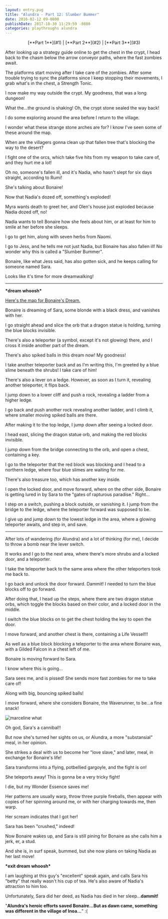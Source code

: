 ```yaml
---
layout: entry.pug
title: "Alundra - Part 12: Slumber Bummer"
date: 2016-02-12 09-0800
publishDate: 2017-10-30 11:29:59 -0800
categories: playthroughs alundra
---
```


<p style="text-align: center;">[**Part 1**](#1) | [**Part 2**](#2) | [**Part 3**](#3)</p>

<a name="1"></a>

After looking up a strategy guide online to get the chest in the crypt, I head back to the chasm below the arrow conveyor paths, where the fast zombies await.

The platforms start moving after I take care of the zombies. After some trouble trying to sync the platforms since I keep stopping their movements, I grab what's in the chest, a Strength Tonic.

I now make my way outside the crypt. My goodness, that was a long dungeon!

What the...the ground is shaking! Oh, the crypt stone sealed the way back!

I do some exploring around the area before I return to the village.

I wonder what these strange stone arches are for? I know I've seen some of these around the map.

When are the villagers gonna clean up that fallen tree that's blocking the way to the desert?

I fight one of the orcs, which take five hits from my weapon to take care of, and they hurt me a lot!

Oh no, someone's fallen ill, and it's Nadia, who hasn't slept for six days straight, according to Rumi!

She's talking about Bonaire!

Now that Nadia's dozed off, something's exploded!

Myra wants death to greet her, and Olen's house just exploded because Nadia dozed off, no!

Nadia wants to tell Bonaire how she feels about him, or at least for him to smile at her before she sleeps.

I go to get him, along with seven herbs from Naomi.

I go to Jess, and he tells me not just Nadia, but Bonaire has also fallen ill! No wonder why this is called a "Slumber Bummer".

Bonaire, like what Jess said, has also gotten sick, and he keeps calling for someone named Sara.

Looks like it's time for more dreamwalking!

<a name="2"></a>

---

**\*dream whoosh\***

<a href="http://vgmaps.com/Atlas/PSX/Alundra-Bonaire%27sDream.png">Here's the map for Bonaire's Dream.</a>

Bonaire is dreaming of Sara, some blonde with a black dress, and vanishes with her.

I go straight ahead and slice the orb that a dragon statue is holding, turning the blue blocks invisible.

There's also a teleporter (a symbol, except it's not glowing) there, and I cross it inside another part of the dream.

There's also spiked balls in this dream now! My goodness!

I take another teleporter back and as I'm writing this, I'm greeted by a blue slime beneath the shrubs! I take care of him!

There's also a lever on a ledge. However, as soon as I turn it, revealing another teleporter, it flips back.

I jump down to a lower cliff and push a rock, revealing a ladder from a higher ledge.

I go back and push another rock revealing another ladder, and I climb it, where smaller moving spiked balls are there.

After making it to the top ledge, I jump down after seeing a locked door.

I head east, slicing the dragon statue orb, and making the red blocks invisible.

I jump down from the bridge connecting to the orb, and open a chest, containing a key.

I go to the teleporter that the red block was blocking and I head to a northern ledge, where four blue slimes are waiting for me.

There's also treasure too, which has another key inside.

I open the locked door, and move forward, where on the other side, Bonaire is getting lured in by Sara to the "gates of rapturous paradise." Right...

I step on a switch, pushing a block outside, or vanishing it. I jump from the bridge to the ledge, where the teleporter forward was supposed to be.

I give up and jump down to the lowest ledge in the area, where a glowing teleporter awaits, and step in, and save.

<a name="3"></a>

---

After lots of wandering (for Alundra) and a lot of thinking (for me), I decide to throw a bomb near the lever switch.

It works and I go to the next area, where there's more shrubs and a locked door, and a teleporter.

I take the teleporter back to the same area where the other teleporters took me back to.

I go back and unlock the door forward. Dammit! I needed to turn the blue blocks off to go forward.

After doing that, I head up the steps, where there are two dragon statue orbs, which toggle the blocks based on their color, and a locked door in the middle.

I switch the blue blocks on to get the chest holding the key to open the door.

I move forward, and another chest is there, containing a Life Vessel!!!

As well as a blue block blocking a teleporter to the area where Bonaire was, with a Gilded Falcon in a chest left of me.

Bonaire is moving forward to Sara.

I know where this is going...

Sara sees me, and is pissed! She sends more fast zombies for me to take care of!

Along with big, bouncing spiked balls!

I move forward, where she considers Bonaire, the Waverunner, to be...a fine snack!

<img src="http://data.whicdn.com/images/19380688/large.gif" alt="marceline what"></img>

Oh god, Sara's a cannibal!!

But now she's turned her sights on us, or Alundra, a more "substansial" meal, in her opinion.

She strikes a deal with us to become her "love slave," and later, meal, in exchange for Bonaire's life!

Sara transforms into a flying, potbellied gargoyle, and the fight is on!

She teleports away! This is gonna be a very tricky fight!

I die, but my Wonder Essence saves me!

Her patterns are usually warp, throw three purple fireballs, then appear with copies of her spinning around me, or with her charging towards me, then warp.

Her scream indicates that I got her!

Sara has been "crushed," indeed!

Now Bonaire wakes up, and Sara is still pining for Bonaire as she calls him a jerk, er, a stud.

And she is, in surf speak, bummed, but she now plans on taking Nadia as her last move!

**\*exit dream whoosh\***

I am laughing at this guy's "excellent" speak again, and calls Sara his "betty" that really wasn't his cup of tea. He's also aware of Nadia's attraction to him too.

Unfortunately, Sara did her deed, as Nadia has died in her sleep...**dammit!**

"**Alundra's heroic efforts saved Bonaire...But as dawn came, something was different in the village of Inoa...**" :(
